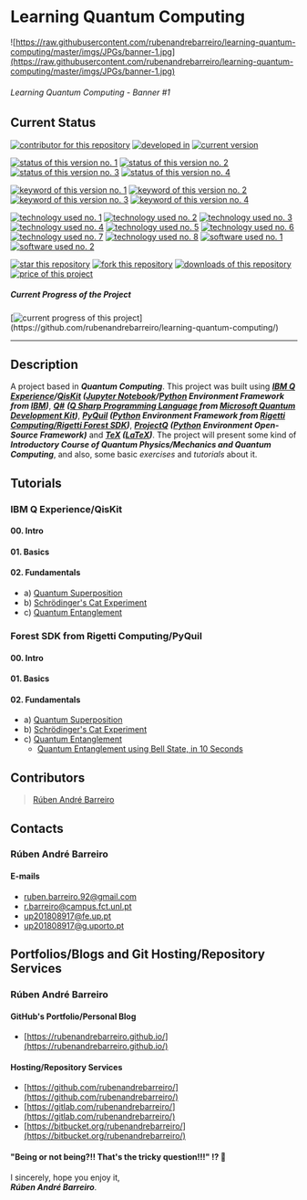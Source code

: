 # Learning Quantum Computing

![https://raw.githubusercontent.com/rubenandrebarreiro/learning-quantum-computing/master/imgs/JPGs/banner-1.jpg](https://raw.githubusercontent.com/rubenandrebarreiro/learning-quantum-computing/master/imgs/JPGs/banner-1.jpg)
###### Learning Quantum Computing - Banner #1

## Current Status
[![contributor for this repository](https://img.shields.io/badge/contributor-rubenandrebarreiro-blue.svg)](https://github.com/rubenandrebarreiro/) [![developed in](https://img.shields.io/badge/developed&nbsp;in-fct&nbsp;nova-blue.svg)](https://www.fct.unl.pt/)
[![current version](https://img.shields.io/badge/version-1.0-magenta.svg)](https://github.com/rubenandrebarreiro/gpu-cuda-self-organising-maps/)

[![status of this version no. 1](https://img.shields.io/badge/status-on&nbsp;going-orange.svg)](https://github.com/rubenandrebarreiro/learning-quantum-computing/)
[![status of this version no. 2](https://img.shields.io/badge/status-final-orange.svg)](https://github.com/rubenandrebarreiro/learning-quantum-computing/)
[![status of this version no. 3](https://img.shields.io/badge/status-stable-orange.svg)](https://github.com/rubenandrebarreiro/learning-quantum-computing/)
[![status of this version no. 4](https://img.shields.io/badge/status-documented-orange.svg)](https://github.com/rubenandrebarreiro/learning-quantum-computing/)

[![keyword of this version no. 1](https://img.shields.io/badge/keyword-quantum&nbsp;computing-brown.svg)](https://github.com/rubenandrebarreiro/learning-quantum-computing/)
[![keyword of this version no. 2](https://img.shields.io/badge/keyword-quantum&nbsp;physics-brown.svg)](https://github.com/rubenandrebarreiro/learning-quantum-computing/)
[![keyword of this version no. 3](https://img.shields.io/badge/keyword-quantum&nbsp;mechanics-brown.svg)](https://github.com/rubenandrebarreiro/learning-quantum-computing/)
  [![keyword of this version no. 4](https://img.shields.io/badge/keyword-quantum&nbsp;theory-brown.svg)](https://github.com/rubenandrebarreiro/learning-quantum-computing/)

[![technology used no. 1](https://img.shields.io/badge/built&nbsp;with-qiskit-red.svg)](https://qiskit.org/) 
[![technology used no. 2](https://img.shields.io/badge/built&nbsp;with-q&nbsp;sharp-red.svg)](https://docs.microsoft.com/en-us/quantum/?view=qsharp-preview) 
[![technology used no. 3](https://img.shields.io/badge/built&nbsp;with-pyquil-red.svg)](https://pyquil.readthedocs.io/en/stable/)
[![technology used no. 4](https://img.shields.io/badge/built&nbsp;with-projectq-red.svg)](https://projectq.ch/) 
[![technology used no. 5](https://img.shields.io/badge/built&nbsp;with-jupyter&nbsp;notebook-red.svg)](https://jupyter.org/) 
[![technology used no. 6](https://img.shields.io/badge/built&nbsp;with-python-red.svg)](https://www.python.org/) 
[![technology used no. 7](https://img.shields.io/badge/built&nbsp;with-tex-red.svg)](http://tug.org/) 
[![technology used no. 8](https://img.shields.io/badge/built&nbsp;with-latex-red.svg)](https://www.latex-project.org/)
[![software used no. 1](https://img.shields.io/badge/software-ibm&nbsp;q&nbsp;experience-gold.svg)](https://quantum-computing.ibm.com/)
[![software used no. 2](https://img.shields.io/badge/software-rigetti&nbsp;forest&nbsp;sdk-gold.svg)](https://www.rigetti.com/forest)

[![star this repository](http://githubbadges.com/star.svg?user=rubenandrebarreiro&repo=learning-quantum-computing&style=flat)](https://github.com/rubenandrebarreiro/learning-quantum-computing/stargazers)
[![fork this repository](http://githubbadges.com/fork.svg?user=rubenandrebarreiro&repo=learning-quantum-computing&style=flat)](https://github.com/rubenandrebarreiro/learning-quantum-computing/fork)
[![downloads of this repository](https://img.shields.io/github/downloads/rubenandrebarreiro/learning-quantum-computing/total.svg)](https://github.com/rubenandrebarreiro/learning-quantum-computing/archive/master.zip)
[![price of this project](https://img.shields.io/badge/price-free-success.svg)](https://github.com/rubenandrebarreiro/learning-quantum-computing/archive/master.zip)

##### Current Progress of the Project

[![current progress of this project](http://progressed.io/bar/25?title=&nbsp;completed&nbsp;)](https://github.com/rubenandrebarreiro/learning-quantum-computing/) 

***

## Description
A project based in **_Quantum Computing_**. This project was built using **_[IBM Q Experience](https://quantum-computing.ibm.com/)/[QisKit](https://qiskit.org/) ([Jupyter Notebook](https://jupyter.org/)/[Python](https://www.python.org/) Environment Framework from [IBM](https://ibm.com/))_**, [**_Q#_**](https://docs.microsoft.com/en-us/quantum/?view=qsharp-preview) **_([Q Sharp Programming Language](https://docs.microsoft.com/en-us/quantum/?view=qsharp-preview) from [Microsoft Quantum Development Kit](https://docs.microsoft.com/en-us/quantum/?view=qsharp-preview))_**, **_[PyQuil](https://pyquil.readthedocs.io/en/stable/) ([Python](https://www.python.org/) Environment Framework from [Rigetti Computing/Rigetti Forest SDK](https://www.rigetti.com/forest))_**, [**_ProjectQ_**](https://projectq.ch/) **_([Python](https://www.python.org/) Environment Open-Source Framework)_** and **_[TeX](http://tug.org/) ([LaTeX](https://www.latex-project.org/))_**. The project will present some kind of **_Introductory Course of Quantum Physics/Mechanics and Quantum Computing_**, and also, some basic _exercises_ and _tutorials_ about it.


## Tutorials

### IBM Q Experience/QisKit
#### 00. Intro

#### 01. Basics

#### 02. Fundamentals
* a) [Quantum Superposition](https://github.com/rubenandrebarreiro/learning-quantum-computing/tree/master/tutorials/qiskit/02.%20fundamentals/a.%20quantum-superposition)
* b) [Schrödinger's Cat Experiment](https://github.com/rubenandrebarreiro/learning-quantum-computing/tree/master/tutorials/qiskit/02.%20fundamentals/b.%20schrodinger-cat-experiment)
* c) [Quantum Entanglement](https://github.com/rubenandrebarreiro/learning-quantum-computing/tree/master/tutorials/qiskit/02.%20fundamentals/c.%20quantum-entanglement)

### Forest SDK from Rigetti Computing/PyQuil
#### 00. Intro

#### 01. Basics

#### 02. Fundamentals
* a) [Quantum Superposition](https://github.com/rubenandrebarreiro/learning-quantum-computing/tree/master/tutorials/pyquil/02.%20fundamentals/a.%20quantum-superposition)
* b) [Schrödinger's Cat Experiment](https://github.com/rubenandrebarreiro/learning-quantum-computing/tree/master/tutorials/pyquil/02.%20fundamentals/b.%20schrodinger-cat-experiment)
* c) [Quantum Entanglement](https://github.com/rubenandrebarreiro/learning-quantum-computing/tree/master/tutorials/pyquil/02.%20fundamentals/c.%20quantum-entanglement)
    * [Quantum Entanglement using Bell State, in 10 Seconds](https://github.com/rubenandrebarreiro/learning-quantum-computing/blob/master/tutorials/pyquil/02.%20fundamentals/c.%20quantum-entanglement/quantum-entanglement-using-bell-state-in-10-seconds.ipynb)


## Contributors
> [Rúben André Barreiro](https://github.com/rubenandrebarreiro/)

## Contacts

### Rúben André Barreiro
#### E-mails
* [ruben.barreiro.92@gmail.com](mailto:ruben.barreiro.92@gmail.com)
* [r.barreiro@campus.fct.unl.pt](mailto:r.barreiro@campus.fct.unl.pt)
* [up201808917@fe.up.pt](mailto:up201808917@fe.up.pt)
* [up201808917@g.uporto.pt](mailto:up201808917@g.uporto.pt)

## Portfolios/Blogs and Git Hosting/Repository Services

### Rúben André Barreiro
#### GitHub's Portfolio/Personal Blog
* [https://rubenandrebarreiro.github.io/](https://rubenandrebarreiro.github.io/)

#### Hosting/Repository Services
* [https://github.com/rubenandrebarreiro/](https://github.com/rubenandrebarreiro/)
* [https://gitlab.com/rubenandrebarreiro/](https://gitlab.com/rubenandrebarreiro/)
* [https://bitbucket.org/rubenandrebarreiro/](https://bitbucket.org/rubenandrebarreiro/)


#### "Being or not being?!! That's the tricky question!!!" ⁉️ 🧐

I sincerely, hope you enjoy it,
<br>
**_Rúben André Barreiro_**.
